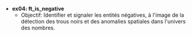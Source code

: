 - **ex04: ft_is_negative**
  - Objectif: Identifier et signaler les entités négatives, à l'image de la détection des trous noirs et des anomalies spatiales dans l'univers des nombres.